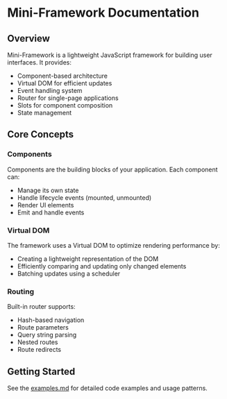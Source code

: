 # Mini-Framework Documentation

## Overview

Mini-Framework is a lightweight JavaScript framework for building user interfaces. It provides:

- Component-based architecture
- Virtual DOM for efficient updates
- Event handling system
- Router for single-page applications
- Slots for component composition
- State management

## Core Concepts

### Components

Components are the building blocks of your application. Each component can:
- Manage its own state
- Handle lifecycle events (mounted, unmounted)
- Render UI elements
- Emit and handle events

### Virtual DOM

The framework uses a Virtual DOM to optimize rendering performance by:
- Creating a lightweight representation of the DOM
- Efficiently comparing and updating only changed elements
- Batching updates using a scheduler

### Routing

Built-in router supports:
- Hash-based navigation
- Route parameters
- Query string parsing
- Nested routes
- Route redirects

## Getting Started

See the [examples.md](./docs/examples.md) for detailed code examples and usage patterns.